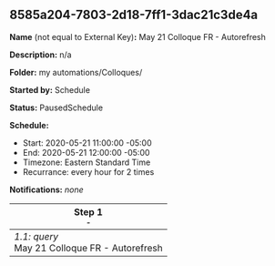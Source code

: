 ## 8585a204-7803-2d18-7ff1-3dac21c3de4a

**Name** (not equal to External Key)**:** May 21 Colloque FR - Autorefresh

**Description:** n/a

**Folder:** my automations/Colloques/

**Started by:** Schedule

**Status:** PausedSchedule

**Schedule:**

* Start: 2020-05-21 11:00:00 -05:00
* End: 2020-05-21 12:00:00 -05:00
* Timezone: Eastern Standard Time
* Recurrance: every hour for 2 times

**Notifications:** _none_


| Step 1<br>_<small>-</small>_ |
| --- |
| _1.1: query_<br>May 21 Colloque FR - Autorefresh |
